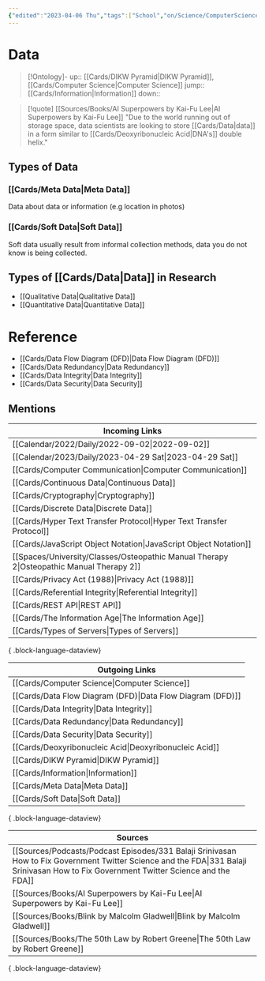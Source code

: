 ```yaml
---
{"edited":"2023-04-06 Thu","tags":["School","on/Science/ComputerScience"],"date created":"2022-01-05 Wed","dg-publish":true,"permalink":"/cards/data/","dgPassFrontmatter":true}
---
```


# Data

> [!Ontology]-
> up:: [[Cards/DIKW Pyramid\|DIKW Pyramid]], [[Cards/Computer Science\|Computer Science]]
> jump:: [[Cards/Information\|Information]]
> down:: 

> [!quote] [[Sources/Books/AI Superpowers by Kai-Fu Lee\|AI Superpowers by Kai-Fu Lee]]
> "Due to the world running out of storage space, data scientists are looking to store [[Cards/Data\|data]] in a form similar to [[Cards/Deoxyribonucleic Acid\|DNA's]] double helix."

## Types of Data

### [[Cards/Meta Data\|Meta Data]]


<div class="transclusion internal-embed is-loaded"><div class="markdown-embed">



Data about data or information (e.g location in photos) 

</div></div>


### [[Cards/Soft Data\|Soft Data]]


<div class="transclusion internal-embed is-loaded"><div class="markdown-embed">



Soft data usually result from informal collection methods, data you do not know is being collected. 

</div></div>


## Types of [[Cards/Data\|Data]] in Research

- [[Qualitative Data\|Qualitative Data]]
- [[Quantitative Data\|Quantitative Data]]

# Reference

- [[Cards/Data Flow Diagram (DFD)\|Data Flow Diagram (DFD)]]
- [[Cards/Data Redundancy\|Data Redundancy]]
- [[Cards/Data Integrity\|Data Integrity]]
- [[Cards/Data Security\|Data Security]]

## Mentions

| Incoming Links                                                                              |
| ------------------------------------------------------------------------------------------- |
| [[Calendar/2022/Daily/2022-09-02\|2022-09-02]]                                           |
| [[Calendar/2023/Daily/2023-04-29 Sat\|2023-04-29 Sat]]                                   |
| [[Cards/Computer Communication\|Computer Communication]]                                 |
| [[Cards/Continuous Data\|Continuous Data]]                                               |
| [[Cards/Cryptography\|Cryptography]]                                                     |
| [[Cards/Discrete Data\|Discrete Data]]                                                   |
| [[Cards/Hyper Text Transfer Protocol\|Hyper Text Transfer Protocol]]                     |
| [[Cards/JavaScript Object Notation\|JavaScript Object Notation]]                         |
| [[Spaces/University/Classes/Osteopathic Manual Therapy 2\|Osteopathic Manual Therapy 2]] |
| [[Cards/Privacy Act (1988)\|Privacy Act (1988)]]                                         |
| [[Cards/Referential Integrity\|Referential Integrity]]                                   |
| [[Cards/REST API\|REST API]]                                                             |
| [[Cards/The Information Age\|The Information Age]]                                       |
| [[Cards/Types of Servers\|Types of Servers]]                                             |

{ .block-language-dataview}

| Outgoing Links                                                |
| ------------------------------------------------------------- |
| [[Cards/Computer Science\|Computer Science]]               |
| [[Cards/Data Flow Diagram (DFD)\|Data Flow Diagram (DFD)]] |
| [[Cards/Data Integrity\|Data Integrity]]                   |
| [[Cards/Data Redundancy\|Data Redundancy]]                 |
| [[Cards/Data Security\|Data Security]]                     |
| [[Cards/Deoxyribonucleic Acid\|Deoxyribonucleic Acid]]     |
| [[Cards/DIKW Pyramid\|DIKW Pyramid]]                       |
| [[Cards/Information\|Information]]                         |
| [[Cards/Meta Data\|Meta Data]]                             |
| [[Cards/Soft Data\|Soft Data]]                             |

{ .block-language-dataview}

| Sources                                                                                                                                                                                           |
| ------------------------------------------------------------------------------------------------------------------------------------------------------------------------------------------------- |
| [[Sources/Podcasts/Podcast Episodes/331 Balaji Srinivasan  How to Fix Government  Twitter  Science  and the FDA\|331 Balaji Srinivasan  How to Fix Government  Twitter  Science  and the FDA]] |
| [[Sources/Books/AI Superpowers by Kai-Fu Lee\|AI Superpowers by Kai-Fu Lee]]                                                                                                                   |
| [[Sources/Books/Blink by Malcolm Gladwell\|Blink by Malcolm Gladwell]]                                                                                                                         |
| [[Sources/Books/The 50th Law by Robert Greene\|The 50th Law by Robert Greene]]                                                                                                                 |

{ .block-language-dataview}

